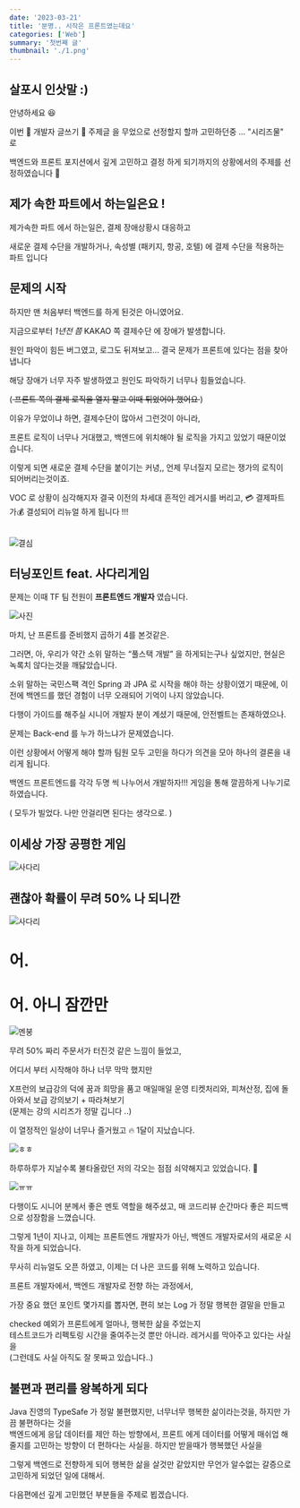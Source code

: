 ```yaml
---
date: '2023-03-21'
title: '분명.. 시작은 프론트였는데요'
categories: ['Web']
summary: '첫번째 글'
thumbnail: './1.png'
---
```


## 살포시 인삿말 :)

안녕하세요 😆 <br/>

<p> 이번 🐜 개발자 글쓰기 🐜 주제글 을 무었으로 선정할지 할까 고민하던중 ... "시리즈물" 로 </p> 
<p> 백엔드와 프론트 포지션에서 깊게 고민하고 결정 하게 되기까지의 상황에서의 주제를 선정하였습니다 💪 </p>

## 제가 속한 파트에서 하는일은요 !

<p> 제가속한 파트 에서 하는일은, 결제 장애상황시 대응하고 
<p> 새로운 결제 수단을 개발하거나, 속성별 (패키지, 항공, 호텔) 에 결제 수단을 적용하는 파트 입니다

## 문제의 시작

하지만 맨 처음부터 백엔드를 하게 된것은 아니였어요.

지금으로부터 _1년전 쯤_ KAKAO 쪽 결제수단 에 장애가 발생합니다. <br />

원인 파악이 힘든 버그였고, 로그도 뒤져보고... 결국 문제가 프론트에 있다는 점을 찾아냅니다 <br />

해당 장애가 너무 자주 발생하였고 원인도 파악하기 너무나 힘들었습니다. <br />

(<strike> 프론트 쪽의 결제 로직을 열지 말고 이때 튀었어야 했어요 </strike>) <br />

이유가 무었이냐 하면, 결제수단이 많아서 그런것이 아니라, <br />

프론트 로직이 너무나 거대했고, 백엔드에 위치해야 될 로직을 가지고 있었기 때문이었습니다. <br />

이렇게 되면 새로운 결제 수단을 붙이기는 커녕,, 언제 무너질지 모르는 쟁가의 로직이 되어버리는것이죠. <br />

VOC 로 상황이 심각해지자 결국 이전의 차세대 흔적인 레거시를 버리고, 💳 결제파트가💰 결성되어 리뉴얼 하게 됩니다 !!! <br /><br />

![결심](images/492c58b2.png)
<br />

## 터닝포인트 feat. 사다리게임

<p> 문제는 이때 TF 팀 전원이 <b>프론트엔드 개발자</b> 였습니다.</p>

![사진](images/2e50361a.png) <br />

마치, 난 프론트를 준비했지 곱하기 4를 본것같은.

그러면, 아, 우리가 약간 소위 말하는 “풀스택 개발” 을 하게되는구나 싶었지만, 현실은 녹록치 않다는것을 깨닳았습니다.

소위 말하는 국민스팩 격인 Spring 과 JPA 로 시작을 해야 하는 상황이였기 때문에, 이전에 백엔드를 했던 경험이 너무 오래되어 기억이 나지 않았습니다. <br />

다행이 가이드를 해주실 시니어 개발자 분이 계셨기 때문에, 안전벨트는 존재하였으나.

문제는 Back-end 를 누가 하느냐가 문제였습니다.

이런 상황에서 어떻게 해야 할까 팀원 모두 고민을 하다가 의견을 모아 하나의 결론을 내리게 됩니다. <br />

백엔드 프론트엔드를 각각 두명 씩 나누어서 개발하자!!! 게임을 통해 깔끔하게 나누기로 하였습니다. <br />

( 모두가 빌었다. 나만 안걸리면 된다는 생각으로. )

## 이세상 가장 공평한 게임

![사다리](images/df0c4f44.png)

## 괜찮아 확률이 무려 50% 나 되니깐

![사다리](images/174523cf.png)

# 어.

# 어. 아니 잠깐만

![멘붕](images/fd04d326.png)

무려 50% 짜리 주문서가 터진것 같은 느낌이 들었고,

어디서 부터 시작해야 하나 너무 막막 했지만 <br/>

X프런의 보급강의 덕에 꿈과 희망을 품고 매일매일 운영 티켓처리와, 피쳐산정, 집에 돌아와서 보급 강의보기 + 따라쳐보기 <br/>
(문제는 강의 시리즈가 정말 깁니다 ..)

이 열정적인 일상이 너무나 즐거웠고 🔥 1달이 지났습니다. <br />

![ㅎㅎ](images/bc7c3a61.png)

하루하루가 지날수록 불타올랐던 저의 각오는 점점 쇠약해지고 있었습니다. 🚨<br />

![ㅠㅠ](images/270b5fb5.png) <br />

다행이도 시니어 분께서 좋은 멘토 역할을 해주셨고, 매 코드리뷰 순간마다 좋은 피드백으로 성장함을 느꼈습니다. <br/>

그렇게 1년이 지나고, 이제는 프론트엔드 개발자가 아닌, 백엔드 개발자로서의 새로운 시작을 하게 되었습니다.

무사히 리뉴얼도 오픈 하였고, 이제는 더 나은 코드를 위해 노력하고 있습니다.

프론트 개발자에서, 백엔드 개발자로 전향 하는 과정에서, <br/>

가장 중요 했던 포인트 몇가지를 뽑자면, 편히 보는 Log 가 정말 행복한 결말을 만들고 <br/>

checked 예외가 프론트에게 얼마나, 행복한 삶을 주었는지 <br />
테스트코드가 리펙토링 시간을 줄여주는것 뿐만 아니라. 레거시를 막아주고 있다는 사실을 <br/>
(그런데도 사실 아직도 잘 못짜고 있습니다..)

## 불편과 편리를 왕복하게 되다

Java 진영의 TypeSafe 가 정말 불편했지만, 너무너무 행복한 삶이라는것을, 하지만 가끔 불편하다는 것을 <br />
백엔드에게 응답 데이터를 제안 하는 방향에서, 프론트 에게 데이터를 어떻게 매쉬업 해줄지를 고민하는 방향이 더 편하다는 사실을. 하지만 받을때가 행복했던 사실을 <br />

그렇게 백엔드로 전향하게 되어 행복한 삶을 살것만 같았지만 무언가 알수없는 갈증으로 고민하게 되었던 일에 대해서. <br />

다음편에선 깊게 고민했던 부분들을 주제로 뵙겠습니다. <br />

